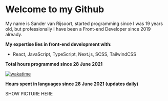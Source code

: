 # Welcome to my Github

My name is Sander van Rijsoort, started programming since I was 19 years old, but professionally I have been a Front-end Developer since 2019 already.

**My expertise lies in front-end development with:**
- React, JavaScript, TypeScript, Next.js, SCSS, TailwindCSS

**Total hours programmed since 28 June 2021**

[![wakatime](https://wakatime.com/badge/user/406ac065-c6a8-4e08-9b45-a20ad1bd5e8b.svg)](https://wakatime.com/@406ac065-c6a8-4e08-9b45-a20ad1bd5e8b)

**Hours spent in languages since 28 June 2021 (updates daily)**

SHOW PICTURE HERE
